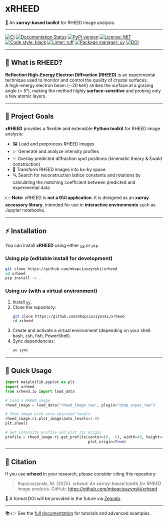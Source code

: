 # xRHEED

📡 An **xarray-based toolkit** for RHEED image analysis.

---

[![CI](https://github.com/mkopciuszynski/xrheed/actions/workflows/ci.yml/badge.svg?branch=main)](https://github.com/mkopciuszynski/xrheed/actions/workflows/ci.yml)
[![Documentation Status](https://readthedocs.org/projects/xrheed/badge/?version=latest)](https://xrheed.readthedocs.io/en/latest/?badge=latest)
[![PyPI version](https://img.shields.io/pypi/v/xrheed.svg)](https://pypi.org/project/xrheed/)
[![License: MIT](https://img.shields.io/badge/License-MIT-yellow.svg)](https://opensource.org/licenses/MIT)
[![Code style: black](https://img.shields.io/badge/code%20style-black-000000.svg)](https://github.com/psf/black)
[![Linter: ruff](https://img.shields.io/badge/linter-ruff-46a2f1.svg?logo=ruff)](https://github.com/astral-sh/ruff)
[![Package manager: uv](https://img.shields.io/badge/packaging-uv-blue)](https://github.com/astral-sh/uv)
[![DOI](https://zenodo.org/badge/DOI/10.5281/zenodo.xxxxx.svg)](https://doi.org/10.5281/zenodo.xxxxx)

---

## 🔬 What is RHEED?

**Reflection High-Energy Electron Diffraction (RHEED)** is an experimental technique used to monitor and control the quality of crystal surfaces.  
A high-energy electron beam (∼20 keV) strikes the surface at a grazing angle (< 5°), making the method highly **surface-sensitive** and probing only a few atomic layers.

---

## 🎯 Project Goals

**xRHEED** provides a flexible and extensible **Python toolkit** for RHEED image analysis:

- 🖼️ Load and preprocess RHEED images  
- 📈 Generate and analyze intensity profiles  
- ✨ Overlay predicted diffraction spot positions (kinematic theory & Ewald construction)  
- 🔄 Transform RHEED images into kx–ky space  
- 🔍 Search for reconstruction lattice constants and rotations by calculating the matching coefficient between predicted and experimental data  

👉 **Note:** xRHEED is **not a GUI application**. It is designed as an **xarray accessory library**, intended for use in **interactive environments** such as Jupyter notebooks.

---

## ⚡ Installation

You can install **xRHEED** using either [`uv`](https://github.com/astral-sh/uv) or `pip`.

### Using pip (editable install for development)

```bash
git clone https://github.com/mkopciuszynski/xrheed
cd xrheed
pip install -e .
```

### Using uv (with a virtual environment)

1. Install [`uv`](https://docs.astral.sh/uv/guides/projects/).
2. Clone the repository:
   ```bash
   git clone https://github.com/mkopciuszynski/xrheed
   cd xrheed
   ```
3. Create and activate a virtual environment (depending on your shell: bash, zsh, fish, PowerShell).
4. Sync dependencies:
   ```bash
   uv sync
   ```

---

## 🚀 Quick Usage

```python
import matplotlib.pyplot as plt
import xrheed
from xrheed.io import load_data

# Load a RHEED image
rheed_image = load_data("rheed_image.raw", plugin="dsnp_arpes_raw")

# Show image with auto-adjusted levels
rheed_image.ri.plot_image(auto_levels=2.0)
plt.show()

# Get intensity profile and plot its origin
profile = rheed_image.ri.get_profile(center=(0, -5), width=40, height=4,
                                     plot_origin=True)
```

---

## 📖 Citation

If you use **xrheed** in your research, please consider citing this repository:

> Kopciuszynski, M. (2025). *xrheed: An xarray-based toolkit for RHEED image analysis*.
> GitHub. https://github.com/mkopciuszynski/xrheed

📌 A formal DOI will be provided in the future via [Zenodo](https://zenodo.org/).

---

📚 👉 See the [full documentation](https://xrheed.readthedocs.io/en/latest/) for tutorials and advanced examples.
